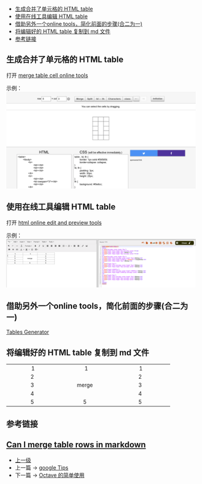 <!-- markdown 嵌入 HTML table，让其具有更多的特性 -->


<!-- @import "[TOC]" {cmd="toc" depthFrom=1 depthTo=6 orderedList=false} -->
<!-- code_chunk_output -->

- [生成合并了单元格的 HTML table](#生成合并了单元格的-html-table)
- [使用在线工具编辑 HTML table](#使用在线工具编辑-html-table)
- [借助另外一个online tools，简化前面的步骤(合二为一)](#借助另外一个online-tools简化前面的步骤合二为一)
- [将编辑好的 HTML table 复制到 md 文件](#将编辑好的-html-table-复制到-md-文件)
- [参考链接](#参考链接)

<!-- /code_chunk_output -->


## 生成合并了单元格的 HTML table

打开 [merge table cell online tools](https://tabletag.net/)

示例：
![](../images/markdownHtmlTable_201801181827_1.png)

## 使用在线工具编辑 HTML table

打开 [html online edit and preview tools ](https://html-online.com/editor/)

示例：
![](../images/markdownHtmlTable_201801181827_2.png)

## 借助另外一个online tools，简化前面的步骤(合二为一)

[Tables Generator](https://www.tablesgenerator.com/html_tables)

## 将编辑好的 HTML table 复制到 md 文件

<table style="width: 436px;">
<tbody>
<tr style="text-align: center; height: 15px;">
<td style="width: 137px; height: 15px; text-align: center;">1</td>
<td style="width: 130px; height: 15px;">&nbsp;1</td>
<td style="width: 152px; height: 15px; text-align: center;">1</td>
</tr>
<tr style="text-align: center; height: 15px;">
<td style="width: 137px; text-align: center; height: 15px;">2&nbsp;</td>
<td style="width: 130px; height: 34.6667px;" rowspan="3">merge&nbsp;</td>
<td style="width: 152px; height: 15px;">2&nbsp;</td>
</tr>
<tr style="height: 15px;">
<td style="width: 137px; text-align: center; height: 15px;">3&nbsp;</td>
<td style="width: 152px; height: 15px; text-align: center;">3&nbsp;</td>
</tr>
<tr style="height: 4.66667px;">
<td style="width: 137px; text-align: center; height: 4.66667px;">4&nbsp;</td>
<td style="width: 152px; height: 4.66667px; text-align: center;">4&nbsp;</td>
</tr>
<tr style="height: 15px;">
<td style="width: 137px; text-align: center; height: 15px;">5&nbsp;</td>
<td style="width: 130px; height: 15px; text-align: center;">5&nbsp;</td>
<td style="width: 152px; height: 15px; text-align: center;">5&nbsp;</td>
</tr>
</tbody>
</table>


## 参考链接
[Can I merge table rows in markdown
](https://stackoverflow.com/questions/46621765/can-i-merge-table-rows-in-markdown)
---
- [上一级](README.md)
- 上一篇 -> [google Tips](google_search_tips.md)
- 下一篇 -> [Octave 的简单使用](octave.md)
